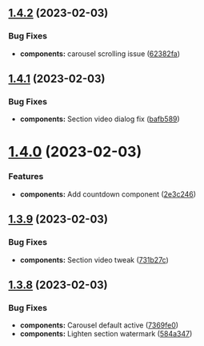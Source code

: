 ## [1.4.2](https://github.com/jacecotton/tcds/compare/v1.4.1...v1.4.2) (2023-02-03)


### Bug Fixes

* **components:** carousel scrolling issue ([62382fa](https://github.com/jacecotton/tcds/commit/62382fae88639930393906cf85fd47df6b84c0ef))



## [1.4.1](https://github.com/jacecotton/tcds/compare/v1.4.0...v1.4.1) (2023-02-03)


### Bug Fixes

* **components:** Section video dialog fix ([bafb589](https://github.com/jacecotton/tcds/commit/bafb589fdec5e73213e33544679bdd189726dfa8))



# [1.4.0](https://github.com/jacecotton/tcds/compare/v1.3.9...v1.4.0) (2023-02-03)


### Features

* **components:** Add countdown component ([2e3c246](https://github.com/jacecotton/tcds/commit/2e3c2466a32981874adbfd6004eccd2e383da08f))



## [1.3.9](https://github.com/jacecotton/tcds/compare/v1.3.8...v1.3.9) (2023-02-03)


### Bug Fixes

* **components:** Section video tweak ([731b27c](https://github.com/jacecotton/tcds/commit/731b27cd2725143604d90c90dc9b5a0bccd847a0))



## [1.3.8](https://github.com/jacecotton/tcds/compare/v1.3.7...v1.3.8) (2023-02-03)


### Bug Fixes

* **components:** Carousel default active ([7369fe0](https://github.com/jacecotton/tcds/commit/7369fe00715d38c2b29f14f48cd8d7f2558e86ec))
* **components:** Lighten section watermark ([584a347](https://github.com/jacecotton/tcds/commit/584a3479ecb7bb0eff8879daed1ff19236ae476f))



